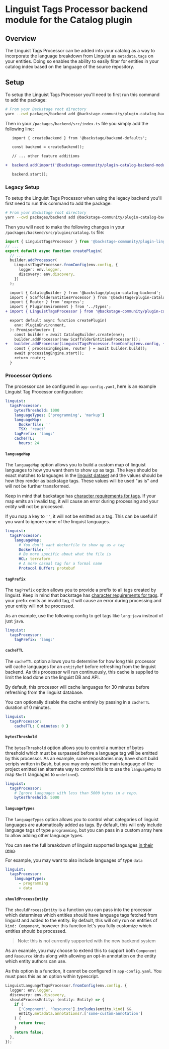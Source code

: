 # Linguist Tags Processor backend module for the Catalog plugin

## Overview

The Linguist Tags Processor can be added into your catalog as a way to incorporate the language breakdown from Linguist as `metadata.tags` on your entities. Doing so enables the ability to easily filter for entities in your catalog index based on the language of the source repository.

## Setup

To setup the Linguist Tags Processor you'll need to first run this command to add the package:

```sh
# From your Backstage root directory
yarn --cwd packages/backend add @backstage-community/plugin-catalog-backend-module-linguist-tags-processor
```

Then in your `/packages/backend/src/index.ts` file you simply add the following line:

```diff
   import { createBackend } from '@backstage/backend-defaults';

   const backend = createBackend();

   // ... other feature additions

+  backend.add(import('@backstage-community/plugin-catalog-backend-module-linguist-tags-processor'));

   backend.start();
```

### Legacy Setup

To setup the Linguist Tags Processor when using the legacy backend you'll first need to run this command to add the package:

```sh
# From your Backstage root directory
yarn --cwd packages/backend add @backstage-community/plugin-catalog-backend-module-linguist-tags-processor
```

Then you will need to make the following changes in your `/packages/backend/src/plugins/catalog.ts` file:

```ts
import { LinguistTagsProcessor } from '@backstage-community/plugin-linguist-backend';
// ...
export default async function createPlugin(
  // ...
  builder.addProcessor(
    LinguistTagsProcessor.fromConfig(env.config, {
      logger: env.logger,
      discovery: env.discovery,
    })
  );
```

```diff
  import { CatalogBuilder } from '@backstage/plugin-catalog-backend';
  import { ScaffolderEntitiesProcessor } from '@backstage/plugin-catalog-backend-module-scaffolder-entity-model';
  import { Router } from 'express';
  import { PluginEnvironment } from '../types';
+ import { LinguistTagsProcessor } from '@backstage-community/plugin-catalog-backend-module-linguist-tags-processor';

  export default async function createPlugin(
    env: PluginEnvironment,
  ): Promise<Router> {
    const builder = await CatalogBuilder.create(env);
    builder.addProcessor(new ScaffolderEntitiesProcessor());
+   builder.addProcessor(LinguistTagsProcessor.fromConfig(env.config, { logger: env.logger, discovery: env.discovery });
    const { processingEngine, router } = await builder.build();
    await processingEngine.start();
    return router;
  }
```

### Processor Options

The processor can be configured in `app-config.yaml`, here is an example Linguist Tag Processor configuration:

```yaml
linguist:
  tagsProcessor:
    bytesThreshold: 1000
    languageTypes: ['programming', 'markup']
    languageMap:
      Dockerfile: ''
      TSX: 'react'
    tagPrefix: 'lang:'
    cacheTTL:
      hours: 24
```

#### `languageMap`

The `languageMap` option allows you to build a custom map of linguist languages to how you want them to show up as tags. The keys should be exact matches to languages in the [linguist dataset](https://github.com/github-linguist/linguist/blob/master/lib/linguist/languages.yml) and the values should be how they render as backstage tags. These values will be used "as is" and will not be further transformed.

Keep in mind that backstage has [character requirements for tags](https://backstage.io/docs/features/software-catalog/descriptor-format#tags-optional). If your map emits an invalid tag, it will cause an error during processing and your entity will not be processed.

If you map a key to `''`, it will not be emitted as a tag. This can be useful if you want to ignore some of the linguist languages.

```yaml
linguist:
  tagsProcessor:
    languageMap:
      # You don't want dockerfile to show up as a tag
      Dockerfile: ''
      # Be more specific about what the file is
      HCL: terraform
      # A more casual tag for a formal name
      Protocol Buffer: protobuf
```

#### `tagPrefix`

The `tagPrefix` option allows you to provide a prefix to all tags created by linguist. Keep in mind that backstage has [character requirements for tags](https://backstage.io/docs/features/software-catalog/descriptor-format#tags-optional). If your prefix emits an invalid tag, it will cause an error during processing and your entity will not be processed.

As an example, use the following config to get tags like `lang:java` instead of just `java`.

```yaml
linguist:
  tagsProcessor:
    tagPrefix: 'lang:'
```

#### `cacheTTL`

The `cacheTTL` option allows you to determine for how long this processor will cache languages for an `entityRef` before refreshing from the linguist backend. As this processor will run continuously, this cache is supplied to limit the load done on the linguist DB and API.

By default, this processor will cache languages for 30 minutes before refreshing from the linguist database.

You can optionally disable the cache entirely by passing in a `cacheTTL` duration of 0 minutes.

```yaml
linguist:
  tagsProcessor:
    cacheTTL: { minutes: 0 }
```

#### `bytesThreshold`

The `bytesThreshold` option allows you to control a number of bytes threshold which must be surpassed before a language tag will be emitted by this processor. As an example, some repositories may have short build scripts written in Bash, but you may only want the main language of the project emitted (an alternate way to control this is to use the `languageMap` to map `Shell` languages to `undefined`).

```yaml
linguist:
  tagsProcessor:
    # Ignore languages with less than 5000 bytes in a repo.
    bytesThreshold: 5000
```

#### `languageTypes`

The `languageTypes` option allows you to control what categories of linguist languages are automatically added as tags. By default, this will only include language tags of type `programming`, but you can pass in a custom array here to allow adding other language types.

You can see the full breakdown of linguist supported languages [in their repo](https://github.com/github-linguist/linguist/blob/master/lib/linguist/languages.yml).

For example, you may want to also include languages of type `data`

```yaml
linguist:
  tagsProcessor:
    languageTypes:
      - programming
      - data
```

#### `shouldProcessEntity`

The `shouldProcessEntity` is a function you can pass into the processor which determines which entities should have language tags fetched from linguist and added to the entity. By default, this will only run on entities of `kind: Component`, however this function let's you fully customize which entities should be processed.

> Note: this is not currently supported with the new backend system

As an example, you may choose to extend this to support both `Component` and `Resource` kinds along with allowing an opt-in annotation on the entity which entity authors can use.

As this option is a function, it cannot be configured in `app-config.yaml`. You must pass this as an option within typescript.

```ts
LinguistLanguageTagsProcessor.fromConfig(env.config, {
  logger: env.logger,
  discovery: env.discovery,
  shouldProcessEntity: (entity: Entity) => {
    if (
      ['Component', 'Resource'].includes(entity.kind) &&
      entity.metadata.annotations?.['some-custom-annotation']
    ) {
      return true;
    }
    return false;
  },
});
```
